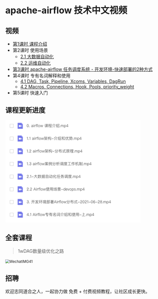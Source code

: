 # apache-airflow 技术中文视频



## 视频

- [第1课时 课程介绍]()
- 第2课时 使用场景
  - [2.1 大数据自动化]()
  - [2.2 运维自动化]()
- [第3课时 apache-airflow 任务调度系统 - 开发环境-快速部署的2种方式]()
- 第4课时 专有名词解释和使用
  - [4.1 DAG, Task, Pipeline, Xcoms, Variables, DagRun]()
  - [4.2 Macros, Connections, Hook, Pools, priority_weight]()
- 第5课时 快速入门




## 课程更新进度

![image-20210728105233867](./imgs/image-20210728105233867.png)



## 全套课程

> 1wDAG数量级优化之路

<img src="./imgs/WechatIMG41.jpeg" alt="WechatIMG41" style="zoom:80%;" />

## 招聘

欢迎志同道合之人，一起协力做 免费 + 付费视频教程，让社区成长更快。

